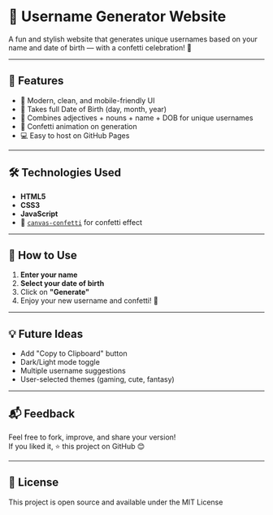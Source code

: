 # 🎉 Username Generator Website

A fun and stylish website that generates unique usernames based on your name and date of birth — with a confetti celebration! 🎊

---

## 🚀 Features

- 🎨 Modern, clean, and mobile-friendly UI
- 📅 Takes full Date of Birth (day, month, year)
- 🧠 Combines adjectives + nouns + name + DOB for unique usernames
- 🎉 Confetti animation on generation
- 💻 Easy to host on GitHub Pages

---

## 🛠️ Technologies Used

- **HTML5**
- **CSS3**
- **JavaScript**
- 🎊 [`canvas-confetti`](https://www.npmjs.com/package/canvas-confetti) for confetti effect

---

## 🧾 How to Use

1. **Enter your name**
2. **Select your date of birth**
3. Click on **"Generate"**
4. Enjoy your new username and confetti! 🎉

---

## 💡 Future Ideas

- Add "Copy to Clipboard" button
- Dark/Light mode toggle
- Multiple username suggestions
- User-selected themes (gaming, cute, fantasy)

---

## 📬 Feedback

Feel free to fork, improve, and share your version!  
If you liked it, ⭐ this project on GitHub 😊

---

## 📄 License

This project is open source and available under the MIT License

